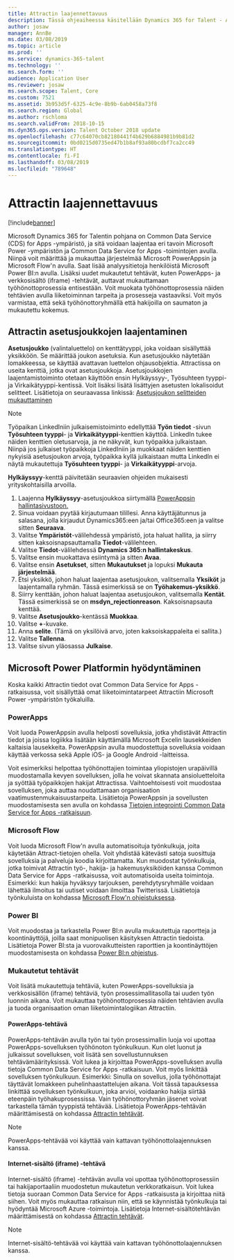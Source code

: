 ```yaml
---
title: Attractin laajennettavuus
description: Tässä ohjeaiheessa käsitellään Dynamics 365 for Talent - Attract -sovelluksen laajentamista Microsoft Power -ympäristön avulla.
author: josaw
manager: AnnBe
ms.date: 03/08/2019
ms.topic: article
ms.prod: ''
ms.service: dynamics-365-talent
ms.technology: ''
ms.search.form: ''
audience: Application User
ms.reviewer: josaw
ms.search.scope: Talent, Core
ms.custom: 7521
ms.assetid: 3b953d5f-6325-4c9e-8b9b-6ab0458a73f8
ms.search.region: Global
ms.author: rschloma
ms.search.validFrom: 2018-10-15
ms.dyn365.ops.version: Talent October 2018 update
ms.openlocfilehash: c77c64070cb82180441f4b629b6884981b9b81d2
ms.sourcegitcommit: 0bd0215d0735ed47b1b8af93a80bcdbf7ca2cc49
ms.translationtype: HT
ms.contentlocale: fi-FI
ms.lasthandoff: 03/08/2019
ms.locfileid: "789648"
---
```

# <a name="extensibility-in-attract"></a>Attractin laajennettavuus

[!include[banner](../includes/banner.md)]

Microsoft Dynamics 365 for Talentin pohjana on Common Data Service (CDS) for Apps -ympäristö, ja sitä voidaan laajentaa eri tavoin Microsoft Power -ympäristön ja Common Data Service for Apps -toimintojen avulla. Niinpä voit määrittää ja mukauttaa järjestelmää Microsoft PowerAppsin ja Microsoft Flow'n avulla. Saat lisää analyysitietoja henkilöistä Microsoft Power BI:n avulla. Lisäksi uudet mukautetut tehtävät, kuten PowerApps- ja verkkosisältö (iframe) -tehtävät, auttavat mukauttamaan työhönottoprosessia entisestään. Voit muokata työhönottoprosessia näiden tehtävien avulla liiketoiminnan tarpeita ja prosesseja vastaaviksi. Voit myös varmistaa, että sekä työhönottoryhmällä että hakijoilla on saumaton ja mukautettu kokemus.

## <a name="extending-option-sets-in-attract"></a>Attractin asetusjoukkojen laajentaminen

**Asetusjoukko** (valintaluettelo) on kenttätyyppi, joka voidaan sisällyttää yksikköön. Se määrittää joukon asetuksia. Kun asetusjoukko näytetään lomakkeessa, se käyttää avattavan luettelon ohjausobjektia.  Attractissa on useita kenttiä, jotka ovat asetusjoukkoja.  Asetusjoukkojen laajentamistoiminto otetaan käyttöön ensin Hylkäyssyy-, Työsuhteen tyyppi- ja Virkaikätyyppi-kentissä.   Voit lisäksi lisätä lisättyjen asetusten lokalisoidut selitteet.  Lisätietoja on seuraavassa linkissä: [Asetusjoukon selitteiden mukauttaminen](https://docs.microsoft.com/en-us/poweapps/developer/common-data-service/customize-labels-suport-multiple-languages)

> [!NOTE]
> Työpaikan LinkedIniin julkaisemistoiminto edellyttää **Työn tiedot** -sivun **Työsuhteen tyyppi**- ja **Virkaikätyyppi**-kenttien käyttöä. LinkedIn tukee näiden kenttien oletusarvoja, ja ne näkyvät, kun työpaikka julkaistaan. Niinpä jos julkaiset työpaikkoja LinkedIniin ja muokkaat näiden kenttien nykyisiä asetusjoukon arvoja, työpaikka kyllä julkaistaan mutta LinkedIn ei näytä mukautettuja **Työsuhteen tyyppi**- ja **Virkaikätyyppi**-arvoja.  

**Hylkäyssyy**-kenttä päivitetään seuraavien ohjeiden mukaisesti yrityskohtaisilla arvoilla.  

1. Laajenna **Hylkäyssyy**-asetusjoukkoa siirtymällä [PowerAppsin hallintasivustoon.](Https://admin.powerapps.microsoft.com)
2. Sinua voidaan pyytää kirjautumaan tilillesi. Anna käyttäjätunnus ja salasana, jolla kirjaudut Dynamics365:een ja/tai Office365:een ja valitse sitten **Seuraava**.
3. Valitse **Ympäristöt**-välilehdessä ympäristö, jota haluat hallita, ja siirry sitten kaksoisnapsauttamalla **Tiedot**-välilehteen.
4. Valitse **Tiedot**-välilehdessä **Dynamics 365:n hallintakeskus**.
5. Valitse ensin muokattava esiintymä ja sitten **Avaa**.
6. Valitse ensin **Asetukset**, sitten **Mukautukset** ja lopuksi **Mukauta järjestelmää**.
7. Etsi yksikkö, johon haluat laajentaa asetusjoukon, valitsemalla **Yksiköt** ja laajentamalla ryhmän. Tässä esimerkissä se on **Työhakemus-yksikkö**.
8. Siirry kenttään, johon haluat laajentaa asetusjoukon, valitsemalla **Kentät**. Tässä esimerkissä se on **msdyn_rejectionreason**. Kaksoisnapsauta kenttää.
9. Valitse **Asetusjoukko**-kentässä **Muokkaa**.
10. Valitse **+**-kuvake.
11. Anna **selite**.  (Tämä on yksilöivä arvo, joten kaksoiskappaleita ei sallita.)
12. Valitse **Tallenna**.
13. Valitse sivun yläosassa **Julkaise**.

## <a name="take-advantage-of-the-microsoft-power-platform"></a>Microsoft Power Platformin hyödyntäminen 

Koska kaikki Attractin tiedot ovat Common Data Service for Apps -ratkaisussa, voit sisällyttää omat liiketoimintatarpeet Attractiin Microsoft Power -ympäristön työkaluilla.

### <a name="powerapps"></a>PowerApps

Voit luoda PowerAppsin avulla helposti sovelluksia, jotka yhdistävät Attractin tiedot ja joissa logiikka lisätään käyttämällä Microsoft Excelin lausekkeiden kaltaisia lausekkeita. PowerAppsin avulla muodostettuja sovelluksia voidaan käyttää verkossa sekä Apple iOS- ja Google Android -laitteissa.

Voit esimerkiksi helpottaa työhönottajien toimintaa yliopistojen urapäivillä muodostamalla kevyen sovelluksen, jolla he voivat skannata ansioluetteloita ja syöttää työpaikkojen hakijat Attractissa. Vaihtoehtoisesti voit muodostaa sovelluksen, joka auttaa noudattamaan organisaation vaatimustenmukaisuustarpeita. Lisätietoja PowerAppsin ja sovellusten muodostamisesta sen avulla on kohdassa [Tietojen integrointi Common Data Service for Apps -ratkaisuun](https://docs.microsoft.com/en-us/powerapps).

### <a name="microsoft-flow"></a>Microsoft Flow 

Voit luoda Microsoft Flow'n avulla automatisoituja työnkulkuja, joita käytetään Attract-tietojen ohella. Voit yhdistää kätevästi satoja suosittuja sovelluksia ja palveluja koodia kirjoittamatta. Kun muodostat työnkulkuja, jotka toimivat Attractin työ-, hakija- ja hakemusyksiköiden kanssa Common Data Service for Apps -ratkaisussa, voit automatisoida useita toimintoja. Esimerkki: kun hakija hyväksyy tarjouksen, perehdytysryhmälle voidaan lähettää ilmoitus tai uutiset voidaan ilmoittaa Twitterissä. Lisätietoja työnkuluista on kohdassa [Microsoft Flow'n ohjeistuksessa](https://docs.microsoft.com/en-us/flow/).

### <a name="power-bi"></a>Power BI

Voit muodostaa ja tarkastella Power BI:n avulla mukautettuja raportteja ja koontinäyttöjä, joilla saat monipuolisen käsityksen Attractin tiedoista. Lisätietoja Power BI:sta ja vuorovaikutteisten raporttien ja koontinäyttöjen muodostamisesta on kohdassa [Power BI:n ohjeistus](https://docs.microsoft.com/en-us/power-bi/).

### <a name="custom-activities"></a>Mukautetut tehtävät 

Voit lisätä mukautettuja tehtäviä, kuten PowerApps-sovelluksia ja verkkosisällön (iframe) tehtäviä, työn prosessimallitasolla tai uuden työn luonnin aikana. Voit mukauttaa työhönottoprosessia näiden tehtävien avulla ja tuoda organisaation oman liiketoimintalogiikan Attractiin.

#### <a name="powerapps-activity"></a>PowerApps-tehtävä 

PowerApps-tehtävän avulla työn tai työn prosessimallin luoja voi upottaa PowerApps-sovelluksen työhönoton työnkulkuun. Kun olet luonut ja julkaissut sovelluksen, voit lisätä sen sovellustunnuksen tehtävämäärityksissä. Voit lukea ja kirjoittaa PowerApps-sovelluksen avulla tietoja Common Data Service for Apps -ratkaisuun. Voit myös linkittää sovelluksen työnkulkuun. Esimerkki: Sinulla on sovellus, jolla työhönottajat täyttävät lomakkeen puhelinhaastattelujen aikana. Voit tässä tapauksessa linkittää sovelluksen työnkulkuun, joka arvioi, voidaanko hakija siirtää eteenpäin työhakuprosessissa. Vain työhönottoryhmän jäsenet voivat tarkastella tämän tyyppistä tehtävää. Lisätietoja PowerApps-tehtävän määrittämisestä on kohdassa [Attractin tehtävät](./activities-attract.md).

> [!NOTE]
> PowerApps-tehtävää voi käyttää vain kattavan työhönottolaajennuksen kanssa.

#### <a name="web-content-iframe-activity"></a>Internet-sisältö (iframe) -tehtävä

Internet-sisältö (iframe) -tehtävän avulla voi upottaa työhönottoprosessiin tai hakijaportaaliin muodostetun mukautetun verkkoratkaisun. Voit lukea tietoja suoraan Common Data Service for Apps -ratkaisusta ja kirjoittaa niitä siihen. Voit myös mukauttaa ratkaisun niin, että se käynnistää työnkulkuja tai hyödyntää Microsoft Azure -toimintoja. Lisätietoja Internet-sisältötehtävän määrittämisestä on kohdassa [Attractin tehtävät](./activities-attract.md).

> [!NOTE]
> Internet-sisältö-tehtävää voi käyttää vain kattavan työhönottolaajennuksen kanssa.
